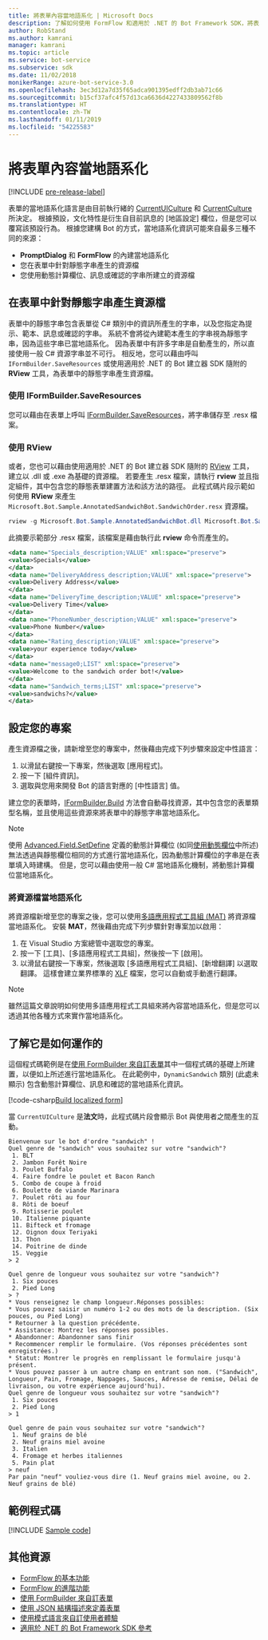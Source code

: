 ```yaml
---
title: 將表單內容當地語系化 | Microsoft Docs
description: 了解如何使用 FormFlow 和適用於 .NET 的 Bot Framework SDK，將表單內容當地語系化。
author: RobStand
ms.author: kamrani
manager: kamrani
ms.topic: article
ms.service: bot-service
ms.subservice: sdk
ms.date: 11/02/2018
monikerRange: azure-bot-service-3.0
ms.openlocfilehash: 3ec3d12a7d35f65adca901395edff2db3ab71c66
ms.sourcegitcommit: b15cf37afc4f57d13ca6636d4227433809562f8b
ms.translationtype: HT
ms.contentlocale: zh-TW
ms.lasthandoff: 01/11/2019
ms.locfileid: "54225583"
---
```

# <a name="localize-form-content"></a>將表單內容當地語系化

[!INCLUDE [pre-release-label](../includes/pre-release-label-v3.md)]

表單的當地語系化語言是由目前執行緒的 [CurrentUICulture](https://msdn.microsoft.com/library/system.threading.thread.currentuiculture(v=vs.110).aspx) 和 [CurrentCulture](https://msdn.microsoft.com/library/system.threading.thread.currentculture(v=vs.110).aspx) 所決定。
根據預設，文化特性是衍生自目前訊息的 [地區設定] 欄位，但是您可以覆寫該預設行為。
根據您建構 Bot 的方式，當地語系化資訊可能來自最多三種不同的來源：

- **PromptDialog** 和 **FormFlow** 的內建當地語系化
- 您在表單中針對靜態字串產生的資源檔
- 您使用動態計算欄位、訊息或確認的字串所建立的資源檔

## <a name="generate-a-resource-file-for-the-static-strings-in-your-form"></a>在表單中針對靜態字串產生資源檔

表單中的靜態字串包含表單從 C# 類別中的資訊所產生的字串，以及您指定為提示、範本、訊息或確認的字串。
系統不會將從內建範本產生的字串視為靜態字串，因為這些字串已當地語系化。
因為表單中有許多字串是自動產生的，所以直接使用一般 C# 資源字串並不可行。
相反地，您可以藉由呼叫 `IFormBuilder.SaveResources` 或使用適用於 .NET 的 Bot 建立器 SDK
 隨附的 **RView** 工具，為表單中的靜態字串產生資源檔。

### <a name="use-iformbuildersaveresources"></a>使用 IFormBuilder.SaveResources

您可以藉由在表單上呼叫 [IFormBuilder.SaveResources][saveResources]，將字串儲存至 .resx 檔案。

### <a name="use-rview"></a>使用 RView

或者，您也可以藉由使用適用於 .NET 的 Bot 建立器 SDK
 隨附的 <a href="https://aka.ms/v3-cs-RView-library" target="_blank">RView</a> 工具，建立以 .dll 或 .exe 為基礎的資源檔。
若要產生 .resx 檔案，請執行 **rview** 並且指定組件，其中包含您的靜態表單建置方法和該方法的路徑。
此程式碼片段示範如何使用 **RView** 來產生 `Microsoft.Bot.Sample.AnnotatedSandwichBot.SandwichOrder.resx` 資源檔。

```csharp
rview -g Microsoft.Bot.Sample.AnnotatedSandwichBot.dll Microsoft.Bot.Sample.AnnotatedSandwichBot.SandwichOrder.BuildForm
```

此摘要示範部分 .resx 檔案，該檔案是藉由執行此 **rview** 命令而產生的。

```xml
<data name="Specials_description;VALUE" xml:space="preserve">
<value>Specials</value>
</data>
<data name="DeliveryAddress_description;VALUE" xml:space="preserve">
<value>Delivery Address</value>
</data>
<data name="DeliveryTime_description;VALUE" xml:space="preserve">
<value>Delivery Time</value>
</data>
<data name="PhoneNumber_description;VALUE" xml:space="preserve">
<value>Phone Number</value>
</data>
<data name="Rating_description;VALUE" xml:space="preserve">
<value>your experience today</value>
</data>
<data name="message0;LIST" xml:space="preserve">
<value>Welcome to the sandwich order bot!</value>
</data>
<data name="Sandwich_terms;LIST" xml:space="preserve">
<value>sandwichs?</value>
</data>
```

## <a name="configure-your-project"></a>設定您的專案

產生資源檔之後，請新增至您的專案中，然後藉由完成下列步驟來設定中性語言： 

1. 以滑鼠右鍵按一下專案，然後選取 [應用程式]。
2. 按一下 [組件資訊]。
3. 選取與您用來開發 Bot 的語言對應的 [中性語言] 值。

建立您的表單時，[IFormBuilder.Build][build] 方法會自動尋找資源，其中包含您的表單類型名稱，並且使用這些資源來將表單中的靜態字串當地語系化。 

> [!NOTE]
> 使用 [Advanced.Field.SetDefine][setDefine] 定義的動態計算欄位 (如同[使用動態欄位](bot-builder-dotnet-formflow-formbuilder.md#dynamically-define-field-values-confirmations-and-messages)中所述) 無法透過與靜態欄位相同的方式進行當地語系化，因為動態計算欄位的字串是在表單填入時建構。 但是，您可以藉由使用一般 C# 當地語系化機制，將動態計算欄位當地語系化。

### <a name="localize-resource-files"></a>將資源檔當地語系化 

將資源檔新增至您的專案之後，您可以使用<a href="https://developer.microsoft.com/windows/develop/multilingual-app-toolkit" target="_blank">多語應用程式工具組 (MAT)</a> 將資源檔當地語系化。 安裝 **MAT**，然後藉由完成下列步驟針對專案加以啟用：

1. 在 Visual Studio 方案總管中選取您的專案。
2. 按一下 [工具]、[多語應用程式工具組]，然後按一下 [啟用]。
3. 以滑鼠右鍵按一下專案，然後選取 [多語應用程式工具組]、[新增翻譯] 以選取翻譯。 這樣會建立業界標準的 <a href="https://en.wikipedia.org/wiki/XLIFF" target="_blank">XLF</a> 檔案，您可以自動或手動進行翻譯。

> [!NOTE]
> 雖然這篇文章說明如何使用多語應用程式工具組來將內容當地語系化，但是您可以透過其他各種方式來實作當地語系化。

## <a name="see-it-in-action"></a>了解它是如何運作的

這個程式碼範例是在[使用 FormBuilder 來自訂表單](bot-builder-dotnet-formflow-formbuilder.md)其中一個程式碼的基礎上所建置，以便如上所述進行當地語系化。 在此範例中，`DynamicSandwich` 類別 (此處未顯示) 包含動態計算欄位、訊息和確認的當地語系化資訊。

[!code-csharp[Build localized form](../includes/code/dotnet-formflow-localize.cs#buildLocalizedForm)]

當 `CurrentUICulture` 是**法文**時，此程式碼片段會顯示 Bot 與使用者之間產生的互動。

```console
Bienvenue sur le bot d'ordre "sandwich" !
Quel genre de "sandwich" vous souhaitez sur votre "sandwich"?
 1. BLT
 2. Jambon Forêt Noire
 3. Poulet Buffalo
 4. Faire fondre le poulet et Bacon Ranch
 5. Combo de coupe à froid
 6. Boulette de viande Marinara
 7. Poulet rôti au four
 8. Rôti de boeuf
 9. Rotisserie poulet
 10. Italienne piquante
 11. Bifteck et fromage
 12. Oignon doux Teriyaki
 13. Thon
 14. Poitrine de dinde
 15. Veggie
> 2

Quel genre de longueur vous souhaitez sur votre "sandwich"?
 1. Six pouces
 2. Pied Long
> ?
* Vous renseignez le champ longueur.Réponses possibles:
* Vous pouvez saisir un numéro 1-2 ou des mots de la description. (Six pouces, ou Pied Long)
* Retourner à la question précédente.
* Assistance: Montrez les réponses possibles.
* Abandonner: Abandonner sans finir
* Recommencer remplir le formulaire. (Vos réponses précédentes sont enregistrées.)
* Statut: Montrer le progrès en remplissant le formulaire jusqu'à présent.
* Vous pouvez passer à un autre champ en entrant son nom. ("Sandwich", Longueur, Pain, Fromage, Nappages, Sauces, Adresse de remise, Délai de livraison, ou votre expérience aujourd'hui).
Quel genre de longueur vous souhaitez sur votre "sandwich"?
 1. Six pouces
 2. Pied Long
> 1

Quel genre de pain vous souhaitez sur votre "sandwich"?
 1. Neuf grains de blé
 2. Neuf grains miel avoine
 3. Italien
 4. Fromage et herbes italiennes
 5. Pain plat
> neuf
Par pain "neuf" vouliez-vous dire (1. Neuf grains miel avoine, ou 2. Neuf grains de blé)
```

## <a name="sample-code"></a>範例程式碼

[!INCLUDE [Sample code](../includes/snippet-dotnet-formflow-samples.md)]

## <a name="additional-resources"></a>其他資源

- [FormFlow 的基本功能](bot-builder-dotnet-formflow.md)
- [FormFlow 的進階功能](bot-builder-dotnet-formflow-advanced.md)
- [使用 FormBuilder 來自訂表單](bot-builder-dotnet-formflow-formbuilder.md)
- [使用 JSON 結構描述來定義表單](bot-builder-dotnet-formflow-json-schema.md)
- [使用模式語言來自訂使用者體驗](bot-builder-dotnet-formflow-pattern-language.md)
- <a href="/dotnet/api/?view=botbuilder-3.11.0" target="_blank">適用於 .NET 的 Bot Framework SDK 參考</a>

[build]: /dotnet/api/microsoft.bot.builder.formflow.formbuilder-1.build 

[setDefine]: /dotnet/api/microsoft.bot.builder.formflow.advanced.field-1.setdefine

[saveResources]: /dotnet/api/microsoft.bot.builder.formflow.iform-1.saveresources

